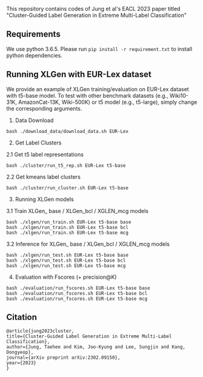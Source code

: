 This repository contains codes of Jung et al's EACL 2023 paper titled "Cluster-Guided Label Generation in Extreme Multi-Label Classification"

## Requirements
We use python 3.6.5. Please run ```pip install -r requirement.txt``` to install python dependencies.


## Running XLGen with EUR-Lex dataset
We provide an example of XLGen training/evaluation on EUR-Lex dataset with t5-base model.
To test with other benchmark datasets (e.g., Wiki10-31K, AmazonCat-13K, Wiki-500K) or t5 model (e.g., t5-large), simply change the corresponding arguments.

1. Data Download
```
bash ./download_data/download_data.sh EUR-Lex
```

2. Get Label Clusters

2.1 Get t5 label representations
```
bash ./cluster/run_t5_rep.sh EUR-Lex t5-base
```

2.2 Get kmeans label clusters
```
bash ./cluster/run_cluster.sh EUR-Lex t5-base
```

3. Running XLGen models

3.1 Train XLGen_ base / XLGen_bcl / XGLEN_mcg models
```
bash ./xlgen/run_train.sh EUR-Lex t5-base base
bash ./xlgen/run_train.sh EUR-Lex t5-base bcl
bash ./xlgen/run_train.sh EUR-Lex t5-base mcg
```

3.2 Inference for XLGen_ base / XLGen_bcl / XGLEN_mcg models
```
bash ./xlgen/run_test.sh EUR-Lex t5-base base
bash ./xlgen/run_test.sh EUR-Lex t5-base bcl
bash ./xlgen/run_test.sh EUR-Lex t5-base mcg
```

4. Evaluation with Fscores (+ precision@K)
```
bash ./evaluation/run_fscores.sh EUR-Lex t5-base base
bash ./evaluation/run_fscores.sh EUR-Lex t5-base bcl
bash ./evaluation/run_fscores.sh EUR-Lex t5-base mcg
```

## Citation
    @article{jung2023cluster,
    title={Cluster-Guided Label Generation in Extreme Multi-Label Classification},
    author={Jung, Taehee and Kim, Joo-Kyung and Lee, Sungjin and Kang, Dongyeop},
    journal={arXiv preprint arXiv:2302.09150},
    year={2023}
    }
